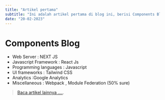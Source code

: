 ```yaml
---
title: "Artikel pertama"
subtitle: "Ini adalah artikel pertama di blog ini, berisi Components Blog Dan Tujuan pembuatan blog ini"
date: "20-02-2023"
---
```


# Components Blog
- Web Server : NEXT JS
- Javascript Framework : React Js
- Programming languages : Javascript
- UI frameworks : Tailwind CSS
- Analytics :Google Analytics
- Miscellaneous : Webpack , Module Federation (50% sure)


> [Baca artikel lainnya ....](/).
